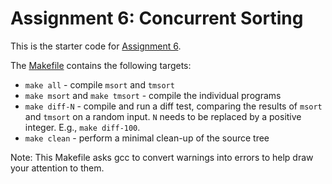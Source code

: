 # Assignment 6: Concurrent Sorting

This is the starter code for [Assignment 6](https://course.ccs.neu.edu/cs3650f22/a06.html).

The [Makefile](Makefile) contains the following targets:

- `make all` - compile `msort` and `tmsort`
- `make msort` and `make tmsort` - compile the individual programs
- `make diff-N` - compile and run a diff test, comparing the results of `msort` and `tmsort` on a random input. `N` needs to be replaced by a positive integer. E.g., `make diff-100`.
- `make clean` - perform a minimal clean-up of the source tree

Note: This Makefile asks gcc to convert warnings into errors to help draw your attention to them.
